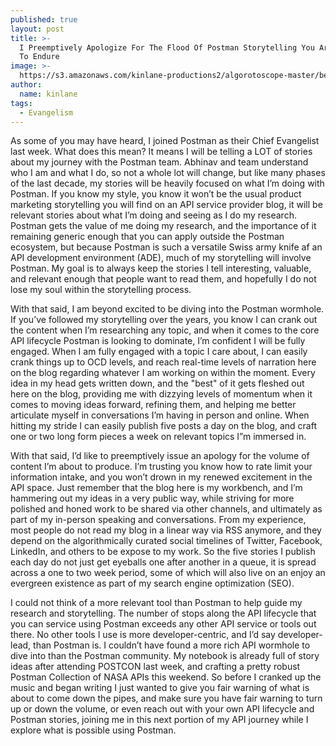 ```yaml
---
published: true
layout: post
title: >-
  I Preemptively Apologize For The Flood Of Postman Storytelling You Are About
  To Endure
image: >-
  https://s3.amazonaws.com/kinlane-productions2/algorotoscope-master/beach-rocks-beach-rocks-currents-blue-circuit-4.jpg
author:
  name: kinlane
tags:
  - Evangelism
---
```

As some of you may have heard, I joined Postman as their Chief Evangelist last week. What does this mean? It means I will be telling a LOT of stories about my journey with the Postman team. Abhinav and team understand who I am and what I do, so not a whole lot will change, but like many phases of the last decade, my stories will be heavily focused on what I’m doing with Postman. If you know my style, you know it won’t be the usual product marketing storytelling you will find on an API service provider blog, it will be relevant stories about what I’m doing and seeing as I do my research. Postman gets the value of me doing my research, and the importance of it remaining generic enough that you can apply outside the Postman ecosystem, but because Postman is such a versatile Swiss army knife af an API development environment (ADE), much of my storytelling will involve Postman. My goal is to always keep the stories I tell interesting, valuable, and relevant enough that people want to read them, and hopefully I do not lose my soul within the storytelling process.  
  
With that said, I am beyond excited to be diving into the Postman wormhole. If you’ve followed my storytelling over the years, you know I can crank out the content when I’m researching any topic, and when it comes to the core API lifecycle Postman is looking to dominate, I’m confident I will be fully engaged. When I am fully engaged with a topic I care about, I can easily crank things up to OCD levels, and reach real-time levels of narration here on the blog regarding whatever I am working on within the moment. Every idea in my head gets written down, and the "best" of it gets fleshed out here on the blog, providing me with dizzying levels of momentum when it comes to moving ideas forward, refining them, and helping me better articulate myself in conversations I’m having in person and online. When hitting my stride I can easily publish five posts a day on the blog, and craft one or two long form pieces a week on relevant topics I”m immersed in.  
  
With that said, I’d like to preemptively issue an apology for the volume of content I’m about to produce. I’m trusting you know how to rate limit your information intake, and you won’t drown in my renewed excitement in the API space. Just remember that the blog here is my workbench, and I’m hammering out my ideas in a very public way, while striving for more polished and honed work to be shared via other channels, and ultimately as part of my in-person speaking and conversations. From my experience, most people do not read my blog in a linear way via RSS anymore, and they depend on the algorithmically curated social timelines of Twitter, Facebook, LinkedIn, and others to be expose to my work. So the five stories I publish each day do not just get eyeballs one after another in a queue, it is spread across a one to two week period, some of which will also live on an enjoy an evergreen existence as part of my search engine optimization (SEO).  
  
I could not think of a more relevant tool than Postman to help guide my research and storytelling. The number of stops along the API lifecycle that you can service using Postman exceeds any other API service or tools out there. No other tools I use is more developer-centric, and I’d say developer-lead, than Postman is. I couldn’t have found a more rich API wormhole to dive into than the Postman community. My notebook is already full of story ideas after attending POSTCON last week, and crafting a pretty robust Postman Collection of NASA APIs this weekend. So before I cranked up the music and began writing I just wanted to give you fair warning of what is about to come down the pipes, and make sure you have fair warning to turn up or down the volume, or even reach out with your own API lifecycle and Postman stories, joining me in this next portion of my API journey while I explore what is possible using Postman.